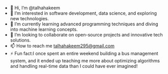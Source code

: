 - 👋 Hi, I’m @talhahakeem
- 👀 I’m interested in software development, data science, and exploring new technologies.
- 🌱 I’m currently learning advanced programming techniques and diving into machine learning concepts.
- 💞️ I’m looking to collaborate on open-source projects and innovative tech solutions.
- 📫 How to reach me talhahakeem295@gmail.com
- ⚡ Fun fact:I once spent an entire weekend building a bus management system, and it ended up teaching me more about optimizing algorithms and handling real-time data than I could have ever imagined!

<!---
talhahakeem/talhahakeem is a ✨ special ✨ repository because its `README.md` (this file) appears on your GitHub profile.
You can click the Preview link to take a look at your changes.
--->
